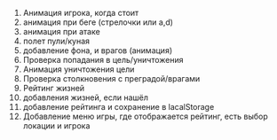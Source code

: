 
1) Анимация игрока, когда стоит
2) анимация при беге (стрелочки или a,d)
3) анимация при атаке
4) полет пули/куная
5) добавление фона, и врагов (анимация)
6) Проверка попадания в цель/уничтожения 
7) Анимация уничтожения цели
7) Проверка столкновения с преградой/врагами
8) Рейтинг жизней 
9) добавления жизней, если нашёл 
10) добавление рейтинга и сохранение в lacalStorage 
11) Добавление меню игры, где отображается рейтинг,
есть выбор локации и игрока


